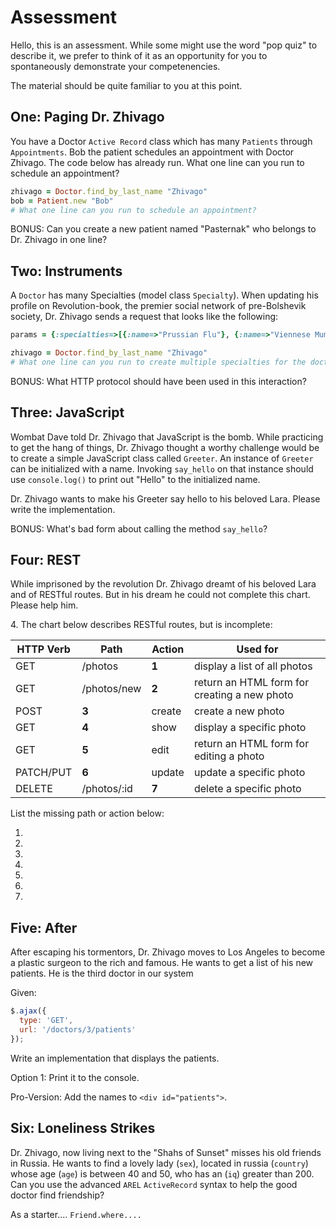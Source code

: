 # Assessment

Hello, this is an assessment.  While some might use the word "pop quiz" to
describe it, we prefer to think of it as an opportunity for you to
spontaneously demonstrate your competenencies.

The material should be quite familiar to you at this point.

## One:  Paging Dr. Zhivago

You have a Doctor `Active Record` class which has many `Patients` through
`Appointments`. Bob the patient schedules an appointment with Doctor Zhivago.
The code below has already run. What one line can you run to schedule an
appointment?

```ruby
zhivago = Doctor.find_by_last_name "Zhivago"
bob = Patient.new "Bob"
# What one line can you run to schedule an appointment?
```

BONUS:  Can you create a new patient named "Pasternak" who belongs to Dr.
Zhivago in one line?

## Two:  Instruments

A `Doctor` has many Specialties (model class `Specialty`).  When updating his
profile on Revolution-book, the premier social network of pre-Bolshevik
society, Dr.  Zhivago sends a request that looks like the following:

```ruby
params = {:specialties=>[{:name=>"Prussian Flu"}, {:name=>"Viennese Mumps"}]}
```

```ruby
zhivago = Doctor.find_by_last_name "Zhivago"
# What one line can you run to create multiple specialties for the doctor?
```

BONUS:  What HTTP protocol should have been used in this interaction?

## Three:  JavaScript

Wombat Dave told Dr. Zhivago that JavaScript is the bomb.  While practicing to
get the hang of things, Dr. Zhivago thought a worthy challenge would be to
create a simple JavaScript class called `Greeter`.  An instance of `Greeter`
can be initialized with a name.  Invoking `say_hello` on that instance should
use `console.log()` to print out "Hello" to the initialized name.

Dr. Zhivago wants to make his Greeter say hello to his beloved Lara.  Please
write the implementation.

BONUS:  What's bad form about calling the method `say_hello`?

## Four:  REST

While imprisoned by the revolution Dr. Zhivago dreamt of his beloved Lara and
of RESTful routes.  But in his dream he could not complete this chart.  Please
help him.

4\.
The chart below describes RESTful routes, but is incomplete:

HTTP Verb | Path              | Action  | Used for
--------- | ----------------- | ------- | --------
GET       | /photos           | **1**   | display a list of all photos
GET       | /photos/new       | **2**   | return an HTML form for creating a new photo
POST      | **3**             | create  | create a new photo
GET       | **4**             | show    | display a specific photo
GET       | **5**             | edit    | return an HTML form for editing a photo
PATCH/PUT | **6**             | update  | update a specific photo
DELETE    | /photos/:id       | **7**   | delete a specific photo

List the missing path or action below:

1.  
2.  
3.  
4.  
5.  
6.  
7.  

## Five:  After

After escaping his tormentors, Dr. Zhivago moves to Los Angeles to become a
plastic surgeon to the rich and famous.  He wants to get a list of his new
patients.  He is the third doctor in our system

Given:

```javascript
$.ajax({
  type: 'GET',
  url: '/doctors/3/patients'
});
```

Write an implementation that displays the patients.

Option 1:  Print it to the console.

Pro-Version:  Add the names to  `<div id="patients">`.

## Six:  Loneliness Strikes

Dr. Zhivago, now living next to the "Shahs of Sunset" misses his old friends in
Russia.  He wants to find a lovely lady (`sex`), located in russia (`country`)
whose age (`age`) is between 40 and 50, who has an (`iq`) greater than 200.  Can
you use the advanced `AREL` `ActiveRecord` syntax to help the good doctor find
friendship?

As a starter.... `Friend.where....`

